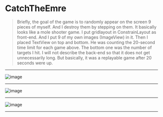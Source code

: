 # CatchTheEmre

> Briefly, the goal of the game is to randomly appear on the screen 9 pieces of myself. And I destroy them by stepping on them. It basically looks like a mole shooter game. I put gridlayout in ConstrainLayout as front-end. And I put 9 of my own images (ImageView) in it. Then I placed TextView on top and bottom. He was counting the 20-second time limit for each game above. The bottom one was the number of targets I hit. I will not describe the back-end so that it does not get unnecessarily long. But basically, it was a replayable game after 20 seconds were up.
----

![image](https://user-images.githubusercontent.com/80685689/131994018-2f6ccac4-e623-40c2-8376-46ac759aadd5.png)

----

![image](https://user-images.githubusercontent.com/80685689/131994031-589446bd-bf36-46f7-83b8-9aee3042b113.png)

----

![image](https://user-images.githubusercontent.com/80685689/131994034-b8fb264d-775e-4347-b68e-1a5828375841.png)

----

